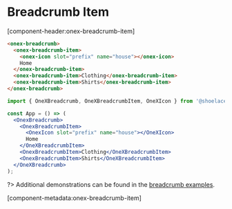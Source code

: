 # Breadcrumb Item

[component-header:onex-breadcrumb-item]

```html preview
<onex-breadcrumb>
  <onex-breadcrumb-item>
    <onex-icon slot="prefix" name="house"></onex-icon>
    Home
  </onex-breadcrumb-item>
  <onex-breadcrumb-item>Clothing</onex-breadcrumb-item>
  <onex-breadcrumb-item>Shirts</onex-breadcrumb-item>
</onex-breadcrumb>
```

```jsx react
import { OneXBreadcrumb, OneXBreadcrumbItem, OneXIcon } from '@shoelace-style/shoelace/dist/react';

const App = () => (
  <OnexBreadcrumb>
    <OnexBreadcrumbItem>
      <OnexIcon slot="prefix" name="house"></OneXIcon>
      Home
    </OneXBreadcrumbItem>
    <OnexBreadcrumbItem>Clothing</OneXBreadcrumbItem>
    <OnexBreadcrumbItem>Shirts</OneXBreadcrumbItem>
  </OneXBreadcrumb>
);
```

?> Additional demonstrations can be found in the [breadcrumb examples](/components/breadcrumb).

[component-metadata:onex-breadcrumb-item]
